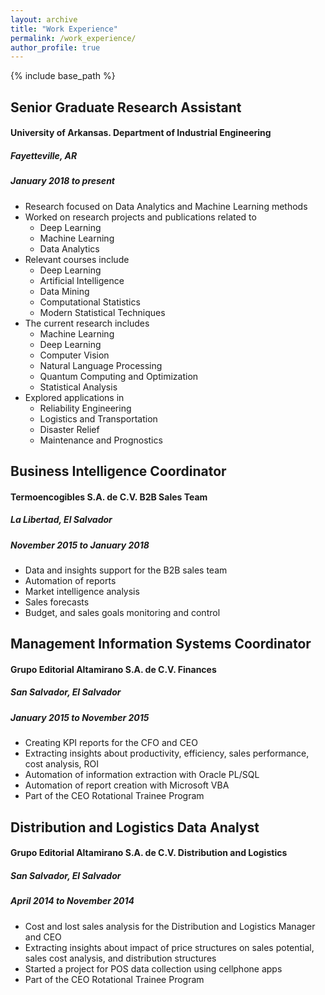 ```yaml
---
layout: archive
title: "Work Experience"
permalink: /work_experience/
author_profile: true
---
```


{% include base_path %}
<!--
{% for post in site.education reversed %}
  {% include archive-single.html %}
{% endfor %} -->

## Senior Graduate Research Assistant
#### University of Arkansas. Department of Industrial Engineering 
##### Fayetteville, AR
##### January 2018 to present

- Research focused on Data Analytics and Machine Learning methods
- Worked on research projects and publications related to 
	- Deep Learning
	- Machine Learning
	- Data Analytics
- Relevant courses include 
	- Deep Learning
	- Artificial Intelligence
	- Data Mining
	- Computational Statistics
	- Modern Statistical Techniques
- The current research includes
	- Machine Learning
	- Deep Learning
	- Computer Vision
	- Natural Language Processing
	- Quantum Computing and Optimization
	- Statistical Analysis
- Explored applications in 
	- Reliability Engineering
	- Logistics and Transportation
	- Disaster Relief
	- Maintenance and Prognostics	

## Business Intelligence Coordinator
#### Termoencogibles S.A. de C.V. B2B Sales Team
##### La Libertad, El Salvador
##### November 2015 to January 2018

- Data and insights support for the B2B sales team
- Automation of reports
- Market intelligence analysis
- Sales forecasts
- Budget, and sales goals monitoring and control

## Management Information Systems Coordinator
#### Grupo Editorial Altamirano S.A. de C.V. Finances
##### San Salvador, El Salvador
##### January 2015 to November 2015

- Creating KPI reports for the CFO and CEO 
- Extracting insights about productivity, efficiency, sales performance, cost analysis, ROI
- Automation of information extraction with Oracle PL/SQL
- Automation of report creation with Microsoft VBA
- Part of the CEO Rotational Trainee Program

## Distribution and Logistics Data Analyst
#### Grupo Editorial Altamirano S.A. de C.V. Distribution and Logistics
##### San Salvador, El Salvador
##### April 2014 to November 2014

- Cost and lost sales analysis for the Distribution and Logistics Manager and CEO
- Extracting insights about impact of price structures on sales potential, sales cost analysis, and distribution structures
- Started a project for POS data collection using cellphone apps
- Part of the CEO Rotational Trainee Program